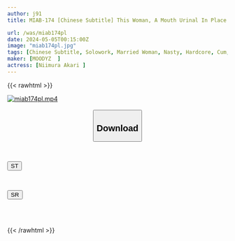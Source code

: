 ```yaml
---
author: j91
title: MIAB-174 [Chinese Subtitle] This Woman, A Mouth Urinal In Place Of Her Husband, Is Forced Into The Mouth Of A Straight-laced Beautiful Wife Who Stubbornly Refuses To Tell Her Whereabouts Of Her Debtor Husband. Akari Niimura Forces An Aphrodisiac Cock Into Her Mouth And Screws Her Into A Brutal Deep-fucked Pussy.

url: /was/miab174pl
date: 2024-05-05T00:15:00Z
image: "miab174pl.jpg"
tags: [Chinese Subtitle, Solowork, Married Woman, Nasty, Hardcore, Cum, Deep Throating, Drama	]
maker: [MOODYZ  ]
actress: [Niimura Akari ]
---
```



{{< rawhtml >}}

<div class="video" data-videoid="6erob14XMAI9rrO">
    <a href="javascript:;">
        <img src="/was/miab174pl/miab174pl.jpg" width="WIDTH" height="HEIGHT" alt="miab174pl.mp4" loading="lazy">
    </a>
</div>

<script type="text/javascript" src="https://j91.asia/asset/on-demand-st.js"></script>

<br>
  <link rel="stylesheet" href="https://j91.asia/asset/bs5.css">
  
  <center>
  <button class="btn btn-primary" type="button" data-bs-toggle="collapse" data-bs-target=".multi-collapse" aria-expanded="false" aria-controls="multiCollapseExample1 multiCollapseExample2"><h2>Download</h2></button></center>
</p>
<div class="row">
  <div class="col">
    <div class="collapse multi-collapse" id="multiCollapseExample1">
      <div class="card card-body">
	      	      <br>
<div class="buttons">  
<p><a href="https://streamtape.to/v/6erob14XMAI9rrO" target="_blank"><button class="btn-hover color-3"><i class="fa fa-download"></i> ST</button></a></p></div>
    </div>
  </div>
</div>
  <div class="col">
    <div class="collapse multi-collapse" id="multiCollapseExample2">
      <div class="card card-body">
	      <br>
<div class="buttons">
<p><a href="https://rubystm.com/dj0wvmdsyyf0" target="_blank"><button class="btn-hover color-9"><i class="fa fa-download"></i> SR</button></a></p></div>
<br><br>
      </div>
    </div>
  </div>
</div>

{{< /rawhtml >}}